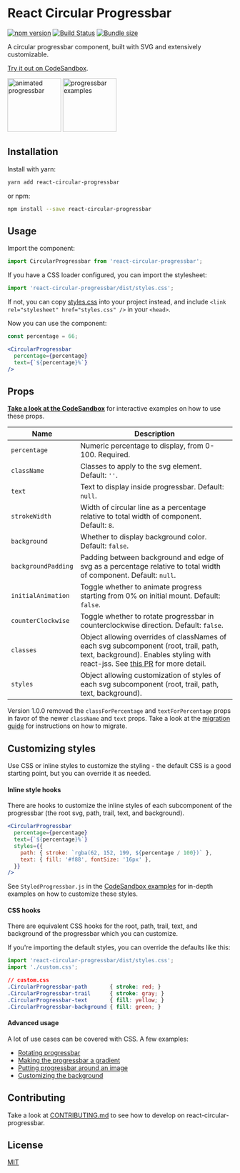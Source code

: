# React Circular Progressbar

[![npm version](https://badge.fury.io/js/react-circular-progressbar.svg)](https://www.npmjs.com/package/react-circular-progressbar)
[![Build Status](https://travis-ci.org/iqnivek/react-circular-progressbar.svg?branch=master)](https://travis-ci.org/iqnivek/react-circular-progressbar)
[![Bundle size](https://img.shields.io/bundlephobia/min/react-circular-progressbar.svg)](https://bundlephobia.com/result?p=react-circular-progressbar)

A circular progressbar component, built with SVG and extensively customizable.

[Try it out on CodeSandbox](https://codesandbox.io/s/vymm4oln6y).

<a href="https://codesandbox.io/s/vymm4oln6y"><img height="120" src="/docs/animated-progressbar.gif?raw=true" alt="animated progressbar" /></a> <a href="https://codesandbox.io/s/vymm4oln6y"><img height="120" src="/docs/circular-progressbar-examples.png?raw=true" alt="progressbar examples" /></a>

## Installation

Install with yarn:

```bash
yarn add react-circular-progressbar
```

or npm:

```bash
npm install --save react-circular-progressbar
```

## Usage

Import the component:

```javascript
import CircularProgressbar from 'react-circular-progressbar';
```

If you have a CSS loader configured, you can import the stylesheet:

```javascript
import 'react-circular-progressbar/dist/styles.css';
```

If not, you can copy [styles.css](dist/styles.css) into your project instead, and include `<link rel="stylesheet" href="styles.css" />` in your `<head>`.

Now you can use the component:

```jsx
const percentage = 66;

<CircularProgressbar
  percentage={percentage}
  text={`${percentage}%`}
/>
```

## Props

[**Take a look at the CodeSandbox**](https://codesandbox.io/s/vymm4oln6y) for interactive examples on how to use these props.

| Name | Description |
| ---- | ----------- |
| `percentage` | Numeric percentage to display, from 0-100. Required. |
| `className` | Classes to apply to the svg element. Default: `''`. |
| `text` | Text to display inside progressbar. Default: `null`. |
| `strokeWidth` | Width of circular line as a percentage relative to total width of component. Default: `8`. |
| `background` | Whether to display background color. Default: `false`. |
| `backgroundPadding` | Padding between background and edge of svg as a percentage relative to total width of component. Default: `null`. |
| `initialAnimation` | Toggle whether to animate progress starting from 0% on initial mount. Default: `false`. |
| `counterClockwise` | Toggle whether to rotate progressbar in counterclockwise direction. Default: `false`. |
| `classes` | Object allowing overrides of classNames of each svg subcomponent (root, trail, path, text, background). Enables styling with react-jss. See [this PR](https://github.com/iqnivek/react-circular-progressbar/pull/25) for more detail. |
| `styles` | Object allowing customization of styles of each svg subcomponent (root, trail, path, text, background). |

Version 1.0.0 removed the `classForPercentage` and `textForPercentage` props in favor of the newer `className` and `text` props. Take a look at the [migration guide](/CHANGELOG.md) for instructions on how to migrate.

## Customizing styles

Use CSS or inline styles to customize the styling - the default CSS is a good starting point, but you can override it as needed.

#### Inline style hooks

There are hooks to customize the inline styles of each subcomponent of the progressbar (the root svg, path, trail, text, and background).

```jsx
<CircularProgressbar
  percentage={percentage}
  text={`${percentage}%`}
  styles={{
    path: { stroke: `rgba(62, 152, 199, ${percentage / 100})` },
    text: { fill: '#f88', fontSize: '16px' },
  }}
/>
```

See `StyledProgressbar.js` in the [CodeSandbox examples](https://codesandbox.io/s/vymm4oln6y) for in-depth examples on how to customize these styles.

#### CSS hooks

There are equivalent CSS hooks for the root, path, trail, text, and background of the progressbar which you can customize.

If you're importing the default styles, you can override the defaults like this:

```jsx
import 'react-circular-progressbar/dist/styles.css';
import './custom.css';
```

```css
// custom.css
.CircularProgressbar-path       { stroke: red; }
.CircularProgressbar-trail      { stroke: gray; }
.CircularProgressbar-text       { fill: yellow; }
.CircularProgressbar-background { fill: green; }
```

#### Advanced usage

A lot of use cases can be covered with CSS. A few examples:

* [Rotating progressbar](https://github.com/iqnivek/react-circular-progressbar/issues/38)
* [Making the progressbar a gradient](https://github.com/iqnivek/react-circular-progressbar/issues/31#issuecomment-338216925)
* [Putting progressbar around an image](https://github.com/iqnivek/react-circular-progressbar/issues/32)
* [Customizing the background](https://github.com/iqnivek/react-circular-progressbar/issues/21#issuecomment-336613160)


## Contributing

Take a look at [CONTRIBUTING.md](/CONTRIBUTING.md) to see how to develop on react-circular-progressbar.


## License

[MIT](/LICENSE)
